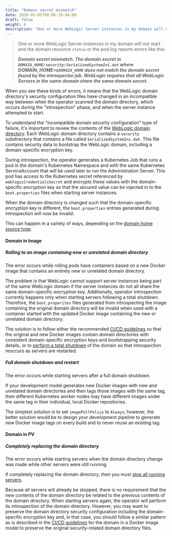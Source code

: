 ```yaml
---
title: "Domain secret mismatch"
date: 2020-03-02T08:08:19-04:00
draft: false
weight: 4
description: "One or more WebLogic Server instances in my domain will not start and the domain resource `status` or the pod log reports errors like this: Domain secret mismatch."
---
```


> One or more WebLogic Server instances in my domain will not start and the domain resource `status` or the pod log reports errors like this:
>
> ***Domain secret mismatch. The domain secret in `DOMAIN_HOME/security/SerializedSystemIni.dat` where DOMAIN_HOME=`$DOMAIN_HOME` does not match the domain secret found by the introspector job. WebLogic requires that all WebLogic Servers in the same domain share the same domain secret.***

When you see these kinds of errors, it means that the WebLogic domain directory's security configuration files have changed in an incompatible way between when the operator scanned
the domain directory, which occurs during the "introspection" phase, and when the server instance attempted to start.

To understand the "incompatible domain security configuration" type of failure, it's important to review the contents of the
[WebLogic domain directory](https://docs.oracle.com/en/middleware/standalone/weblogic-server/14.1.1.0/domcf/config_files.html#GUID-C8312BFA-340F-4B97-A12D-229DC2ADB1B3). Each WebLogic
domain directory contains a `security` subdirectory that contains a file called `SerializedSystemIni.dat`.  This file contains
security data to bootstrap the WebLogic domain, including a domain-specific encryption key.

During introspection, the operator generates a Kubernetes Job that runs a pod in the domain's Kubernetes Namespace and with the
same Kubernetes ServiceAccount that will be used later to run the Administration Server. This pod has access to the Kubernetes
secret referenced by `weblogicCredentialsSecret` and encrypts these values with the domain-specific encryption key so that the
secured value can be injected in to the `boot.properties` files when starting server instances.

When the domain directory is changed such that the domain-specific encryption key is different, the `boot.properties` entries
generated during introspection will now be invalid.

This can happen in a variety of ways, depending on the [domain home source type](https://oracle.github.io/weblogic-kubernetes-operator/userguide/managing-domains/choosing-a-model/).

#### Domain in Image

##### Rolling to an image containing new or unrelated domain directory

The error occurs while rolling pods have containers based on a new Docker image that contains an entirely new or unrelated domain directory.

The problem is that WebLogic cannot support server instances being part of the same WebLogic domain if the server instances do
not all share the same domain-specific encryption key. Additionally, operator introspection
currently happens only when starting servers following a total shutdown. Therefore, the `boot.properites` files generated from
introspecting the image containing the original domain directory will be invalid when used with a container started with
the updated Docker image containing the new or unrelated domain directory.

The solution is to follow either the recommended [CI/CD guidelines](https://oracle.github.io/weblogic-kubernetes-operator/userguide/cicd/) so that the original and new Docker images contain domain directories
with consistent domain-specific encryption keys and bootstrapping security details, or to [perform a total shutdown](https://oracle.github.io/weblogic-kubernetes-operator/userguide/managing-domains/domain-lifecycle/startup/#starting-and-stopping-servers) of the domain so
that introspection reoccurs as servers are restarted.

##### Full domain shutdown and restart

The error occurs while starting servers after a full domain shutdown.

If your development model generates new Docker images
with new and unrelated domain directories and then tags those images with the same tag, then different Kubernetes worker nodes
may have different images under the same tag in their individual, local Docker repositories.

The simplest solution is to set `imagePullPolicy` to `Always`; however, the better solution would be to design your development
pipeline to generate new Docker image tags on every build and to never reuse an existing tag.

#### Domain in PV

##### Completely replacing the domain directory

The error occurs while starting servers when the domain directory change was made while other servers were still running.

If completely replacing the domain directory, then you must [stop all running servers](https://oracle.github.io/weblogic-kubernetes-operator/userguide/managing-domains/domain-lifecycle/startup/#starting-and-stopping-servers).

Because all servers will already be stopped, there is no requirement that the new contents of the domain directory be related to
the previous contents of the domain directory.  When starting servers again, the operator will perform its introspection
of the domain directory. However, you may want to preserve the domain directory security configuration including the domain-specific
encryption key and, in that case, you should follow a similar pattern as is described in the [CI/CD guidelines](https://oracle.github.io/weblogic-kubernetes-operator/userguide/cicd/) for the domain
in a Docker image model to preserve the original security-related domain directory files.
